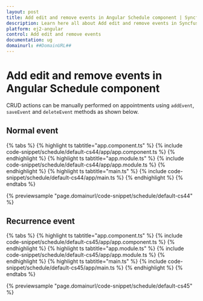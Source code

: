 ```yaml
---
layout: post
title: Add edit and remove events in Angular Schedule component | Syncfusion
description: Learn here all about Add edit and remove events in Syncfusion Angular Schedule component of Syncfusion Essential JS 2 and more.
platform: ej2-angular
control: Add edit and remove events 
documentation: ug
domainurl: ##DomainURL##
---
```


# Add edit and remove events in Angular Schedule component

CRUD actions can be manually performed on appointments using `addEvent`, `saveEvent` and `deleteEvent` methods as shown below.

## Normal event

{% tabs %}
{% highlight ts tabtitle="app.component.ts" %}
{% include code-snippet/schedule/default-cs44/app/app.component.ts %}
{% endhighlight %}
{% highlight ts tabtitle="app.module.ts" %}
{% include code-snippet/schedule/default-cs44/app/app.module.ts %}
{% endhighlight %}
{% highlight ts tabtitle="main.ts" %}
{% include code-snippet/schedule/default-cs44/app/main.ts %}
{% endhighlight %}
{% endtabs %}
  
{% previewsample "page.domainurl/code-snippet/schedule/default-cs44" %}

## Recurrence event

{% tabs %}
{% highlight ts tabtitle="app.component.ts" %}
{% include code-snippet/schedule/default-cs45/app/app.component.ts %}
{% endhighlight %}
{% highlight ts tabtitle="app.module.ts" %}
{% include code-snippet/schedule/default-cs45/app/app.module.ts %}
{% endhighlight %}
{% highlight ts tabtitle="main.ts" %}
{% include code-snippet/schedule/default-cs45/app/main.ts %}
{% endhighlight %}
{% endtabs %}
  
{% previewsample "page.domainurl/code-snippet/schedule/default-cs45" %}

